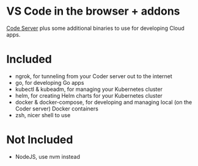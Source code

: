 # VS Code in the browser + addons

[Code Server](https://github.com/cdr/code-server) plus some additional binaries to use for developing Cloud apps.

# Included
- ngrok, for tunneling from your Coder server out to the internet
- go, for developing Go apps
- kubectl & kubeadm, for managing your Kubernetes cluster
- helm, for creating Helm charts for your Kubernetes cluster
- docker & docker-compose, for developing and managing local (on the Coder server) Docker containers
- zsh, nicer shell to use

# Not Included
- NodeJS, use nvm instead
